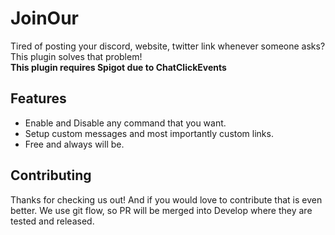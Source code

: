 # JoinOur
Tired of posting your discord, website, twitter link whenever someone asks?  
This plugin solves that problem!  
**This plugin requires Spigot due to ChatClickEvents**
## Features
- Enable and Disable any command that you want.
- Setup custom messages and most importantly custom links.
- Free and always will be.  
## Contributing 
Thanks for checking us out! And if you would love to contribute that is even better. We use git flow, so PR will be merged into Develop where they are tested and released.
